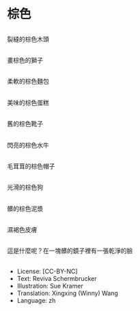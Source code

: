 # 棕色

##
裂縫的棕色木頭

##
畫棕色的獅子

##
柔軟的棕色麵包

##
美味的棕色蛋糕

##
舊的棕色靴子

##
閃亮的棕色水牛

##
毛茸茸的棕色帽子

##
光滑的棕色狗

##
髒的棕色泥漿

##
濕褐色皮膚

##
這是什麼呢？在一塊髒的鏡子裡有一張乾淨的臉

##
* License: [CC-BY-NC]
* Text: Reviva Schermbrucker
* Illustration: Sue Kramer
* Translation: Xingxing (Winny) Wang
* Language: zh
